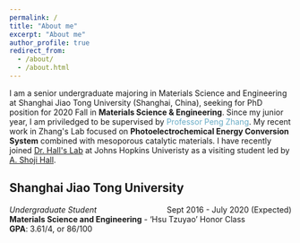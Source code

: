 ```yaml
---
permalink: /
title: "About me"
excerpt: "About me"
author_profile: true
redirect_from: 
  - /about/
  - /about.html
---
```


I am a senior undergraduate majoring in Materials Science and Engineering at Shanghai Jiao Tong University (Shanghai, China), seeking for PhD position for 2020 Fall in **Materials Science & Engineering**. Since my junior year, I am priviledged to be supervised by <span style="color:#68ABC5">Professor Peng Zhang</span>. My recent work in Zhang's Lab focused on **Photoelectrochemical Energy Conversion System** combined with mesoporous catalytic materials. I have recently joined <span style="color:#68ABC5">[Dr. Hall's Lab](https://engineering.jhu.edu/hall "Dr. Hall's Lab")</span> at Johns Hopkins Univeristy as a visiting student led by <span style="color:#68ABC5">[A. Shoji Hall](https://scholar.google.com.hk/citations?user=L98xBPAAAAAJ&hl=zh-CN&oi=ao)</span>.

## **Shanghai Jiao Tong University**  
 <span style="float: left;">*Undergraduate Student*</span>  <span style="float: right;">Sept 2016 - July 2020 (Expected)</span>  
**Materials Science and Engineering** - ‘Hsu Tzuyao’ Honor Class  
**GPA**: 3.61/4, or 86/100  
